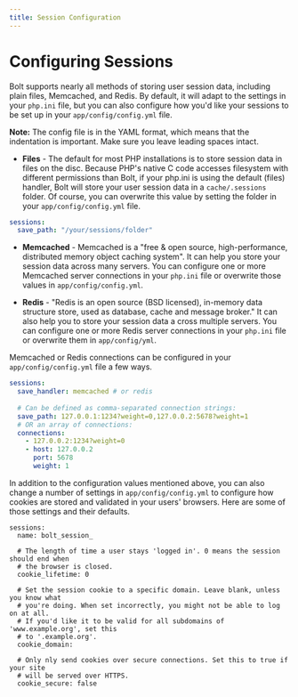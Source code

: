 ```yaml
---
title: Session Configuration
---
```


Configuring Sessions
========================

Bolt supports nearly all methods of storing user session data, including plain
files, Memcached, and Redis. By default, it will adapt to the settings in 
your `php.ini` file, but you can also configure how you'd like your sessions 
to be set up in your `app/config/config.yml` file.


<p class="note"><strong>Note:</strong> The config file is in the YAML format,
  which means that the indentation is important. Make sure you leave leading
  spaces intact.</p>
    
  - **Files** - The default for most PHP installations is to store session data in
  files on the disc. Because PHP's native C code accesses filesystem with different 
  permissions than Bolt, if your php.ini is using the default (files) handler, Bolt 
  will store your user session data in a `cache/.sessions` folder. Of course, you can
  overwrite this value by setting the folder in your `app/config/config.yml` file.
  
  ```yaml
  sessions:
    save_path: "/your/sessions/folder"
  ```
  
  - **Memcached** - Memcached is a "free & open source, high-performance, distributed 
  memory object caching system". It can help you store your session data across many
  servers. You can configure one or more Memcached server connections in your `php.ini` 
  file or overwrite those values in `app/config/config.yml`.
  
  - **Redis**  - "Redis is an open source (BSD licensed), in-memory data structure store, 
  used as database, cache and message broker." It can also help you to store your session
  data a cross multiple servers. You can configure one or more Redis server connections in
  your `php.ini` file or overwrite them in `app/config/yml`.
  

Memcached or Redis connections can be configured in your `app/config/config.yml` file a 
few ways.

```yaml
sessions:
  save_handler: memcached # or redis
  
  # Can be defined as comma-separated connection strings:
  save_path: 127.0.0.1:1234?weight=0,127.0.0.2:5678?weight=1
  # OR an array of connections:
  connections:
    - 127.0.0.2:1234?weight=0
    - host: 127.0.0.2
      port: 5678
      weight: 1
```

In addition to the configuration values mentioned above, you can also change a number of
settings in `app/config/config.yml` to configure how cookies are stored and validated
in your users' browsers. Here are some of those settings and their defaults.

```
sessions:
  name: bolt_session_

  # The length of time a user stays 'logged in'. 0 means the session should end when 
  # the browser is closed.
  cookie_lifetime: 0
  
  # Set the session cookie to a specific domain. Leave blank, unless you know what
  # you're doing. When set incorrectly, you might not be able to log on at all.
  # If you'd like it to be valid for all subdomains of 'www.example.org', set this
  # to '.example.org'.
  cookie_domain: 

  # Only nly send cookies over secure connections. Set this to true if your site
  # will be served over HTTPS.
  cookie_secure: false
```
